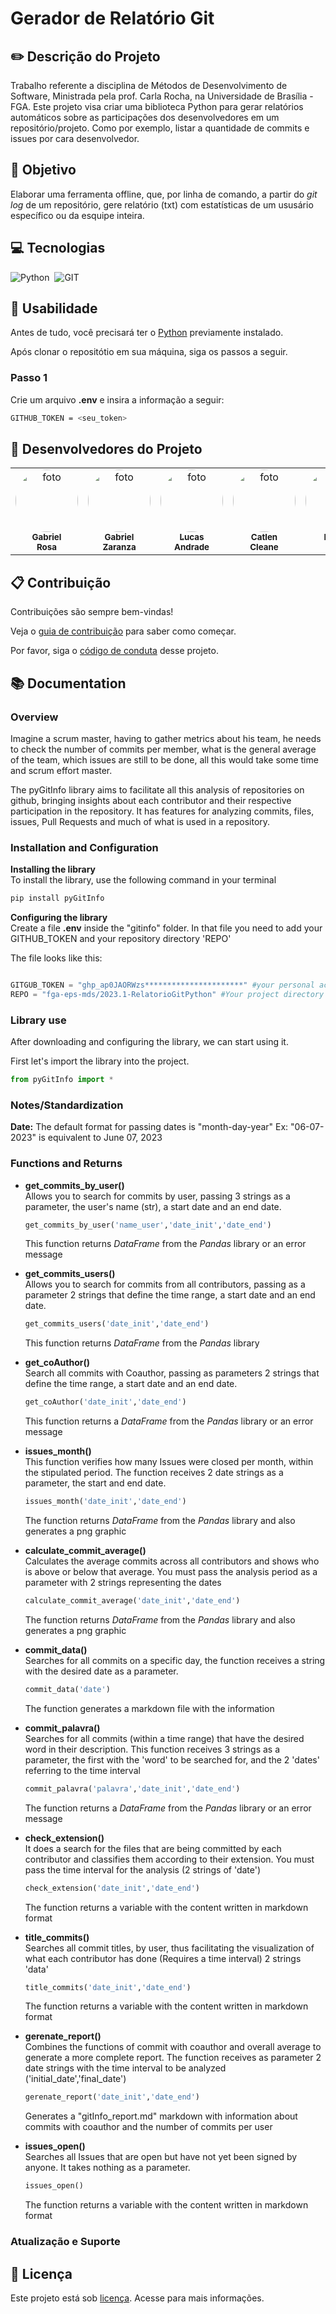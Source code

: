# Gerador de Relatório Git

## :pencil2: Descrição do Projeto

Trabalho referente a disciplina de Métodos de Desenvolvimento de Software, Ministrada pela prof. Carla Rocha, na Universidade de Brasília - FGA. 
Este projeto visa criar uma biblioteca Python para gerar relatórios automáticos sobre as participações dos desenvolvedores em um repositório/projeto. Como por exemplo, listar a quantidade de commits e issues por cara desenvolvedor.

## :dart: Objetivo

Elaborar uma ferramenta offline, que, por linha de comando, a partir do _git log_ de um repositório, gere relatório (txt) com estatísticas de um ususário específico ou da esquipe inteira.  

## :computer: Tecnologias

![Python](https://img.shields.io/badge/-python-14354C?style=for-the-badge&logo=python&labelColor=0D1117)&nbsp;
![GIT](https://img.shields.io/badge/Git-E34F26?style=for-the-badge&logo=git&logoColor=white)&nbsp;  

## :hammer: Usabilidade

Antes de tudo, você precisará ter o [Python](https://www.python.org/downloads/) previamente instalado.

Após clonar o repositótio em sua máquina, siga os passos a seguir.

### Passo 1

Crie um arquivo **.env** e insira a informação a seguir:

``` bash
GITHUB_TOKEN = <seu_token>
```

## 🤝 Desenvolvedores do Projeto

<table>
  <tr>
    <td align="center" style="vertical-align:top"><a href="https://github.com/gabrielrosa09"><img style="border-radius: 50%;" src="https://avatars.githubusercontent.com/gabrielrosa09" width="100px;" alt="foto"/><br /><sub><b>Gabriel<br>Rosa</b></sub></a><br /></td>
    <td align="center" style="vertical-align:top"><a href="https://github.com/GZaranza"><img style="border-radius: 50%;" src="https://avatars.githubusercontent.com/GZaranza" width="100px;" alt="foto"/><br /><sub><b>Gabriel <br> Zaranza</b></sub></a><br /></td>
    <td align="center" style="vertical-align:top"><a href="https://github.com/lucaslobao-18"><img style="border-radius: 50%;" src="https://avatars.githubusercontent.com/lucaslobao-18" width="100px;" alt="foto"/><br /><sub><b>Lucas <br> Andrade</b></sub></a><br /></td>
    <td align="center" style="vertical-align:top"><a href="https://github.com/catlenc"><img style="border-radius: 50%;" src="https://avatars.githubusercontent.com/catlenc" width="100px;" alt="foto"/><br /><sub><b>Catlen <br> Cleane</b></sub></a><br /></td>
    <td align="center" style="vertical-align:top"><a href="https://github.com/rafa-kenji"><img style="border-radius: 50%;" src="https://avatars.githubusercontent.com/rafa-kenji" width="100px;" alt="foto"/><br /><sub><b>Rafael <br> Kenji</b></sub></a><br /></td>
    <td align="center" style="vertical-align:top"><a href="https://github.com/ViniciussdeOliveira"><img style="border-radius: 50%;" src="https://avatars.githubusercontent.com/ViniciussdeOliveira" width="100px;" alt="foto"/><br /><sub><b>Vinícius <br> de Oliveira</b></sub></a><br /></td>
    <td align="center" style="vertical-align:top"><a href="https://github.com/FelipeDireito"><img style="border-radius: 50%;" src="https://avatars.githubusercontent.com/FelipeDireito" width="100px;" alt="foto"/><br /><sub><b>Felipe <br> Direito</b></sub></a><br /></td>
  </tr>
</table>

## :clipboard: Contribuição

Contribuições são sempre bem-vindas!

Veja o [guia de contribuição](/CONTRIBUTING.md) para saber como começar.

Por favor, siga o [código de conduta](docs/CODE_OF_CONDUCT.md) desse projeto.

## :books: Documentation  

### Overview

Imagine a scrum master, having to gather metrics about his team, he needs to check the number of commits per member, what is the general average of the team, which issues are still to be done, all this would take some time and scrum effort master.

The pyGitInfo library aims to facilitate all this analysis of repositories on github, bringing insights about each contributor and their respective participation in the repository. It has features for analyzing commits, files, issues, Pull Requests and much of what is used in a repository. 

### Installation and Configuration  

**Installing the library**  
To install the library, use the following command in your terminal

```python
pip install pyGitInfo
```

**Configuring the library**  
Create a file **.env** inside the "gitinfo" folder. In that file you need to add your GITHUB_TOKEN and your repository directory 'REPO'  

The file looks like this:  

```python

GITGUB_TOKEN = "ghp_ap0JAORWzs**********************" #your personal access token
REPO = "fga-eps-mds/2023.1-RelatorioGitPython" #Your project directory on Github

```  

### Library use

After downloading and configuring the library, we can start using it.  

First let's import the library into the project.  

```python
from pyGitInfo import *
```  

### Notes/Standardization  

**Date:** The default format for passing dates is "month-day-year" Ex: "06-07-2023" is equivalent to June 07, 2023  

### Functions and Returns  

- **get_commits_by_user()**  
  Allows you to search for commits by user, passing 3 strings as a parameter, the user's name (str), a start date and an end date.  

  ```python
  get_commits_by_user('name_user','date_init','date_end')
  ```  
  
  This function returns _DataFrame_ from the _Pandas_ library or an error message  

- **get_commits_users()**  
  Allows you to search for commits from all contributors, passing as a parameter 2 strings that define the time range, a start date and an end date.  

  ```python
  get_commits_users('date_init','date_end')
  ```  

  This function returns _DataFrame_ from the _Pandas_ library  

- **get_coAuthor()**  
  Search all commits with Coauthor, passing as parameters 2 strings that define the time range, a start date and an end date.  

  ```python
  get_coAuthor('date_init','date_end')
  ```  

  This function returns a _DataFrame_ from the _Pandas_ library or an error message  

- **issues_month()**  
  This function verifies how many Issues were closed per month, within the stipulated period. The function receives 2 date strings as a parameter, the start and end date.

  ```python
  issues_month('date_init','date_end')
  ```  

  The function returns _DataFrame_ from the _Pandas_ library and also generates a png graphic

- **calculate_commit_average()**  
  Calculates the average commits across all contributors and shows who is above or below that average. You must pass the analysis period as a parameter with 2 strings representing the dates

  ```python
  calculate_commit_average('date_init','date_end')
  ```  

  The function returns _DataFrame_ from the _Pandas_ library and also generates a png graphic

- **commit_data()**  
  Searches for all commits on a specific day, the function receives a string with the desired date as a parameter.

  ```python
  commit_data('date')
  ```  

  The function generates a markdown file with the information

- **commit_palavra()**  
  Searches for all commits (within a time range) that have the desired word in their description. This function receives 3 strings as a parameter, the first with the 'word' to be searched for, and the 2 'dates' referring to the time interval

  ```python
  commit_palavra('palavra','date_init','date_end')
  ```  

  The function returns a _DataFrame_ from the _Pandas_ library or an error message  

- **check_extension()**  
  It does a search for the files that are being committed by each contributor and classifies them according to their extension. You must pass the time interval for the analysis (2 strings of 'date')

  ```python
  check_extension('date_init','date_end')
  ```  

  The function returns a variable with the content written in markdown format

- **title_commits()**  
  Searches all commit titles, by user, thus facilitating the visualization of what each contributor has done (Requires a time interval) 2 strings 'data'

  ```python
  title_commits('date_init','date_end')
  ```  

  The function returns a variable with the content written in markdown format  

- **gerenate_report()**  
  Combines the functions of commit with coauthor and overall average to generate a more complete report. The function receives as parameter 2 date strings with the time interval to be analyzed ('initial_date','final_date')

  ```python
  gerenate_report('date_init','date_end')
  ```  

  Generates a "gitInfo_report.md" markdown with information about commits with coauthor and the number of commits per user

- **issues_open()**  
  Searches all Issues that are open but have not yet been signed by anyone. It takes nothing as a parameter.

  ```python
  issues_open()
  ```  

  The function returns a variable with the content written in markdown format

### Atualização e Suporte

## :mag_right: Licença  

  Este projeto está sob [licença](/LICENSE). Acesse para mais informações.
